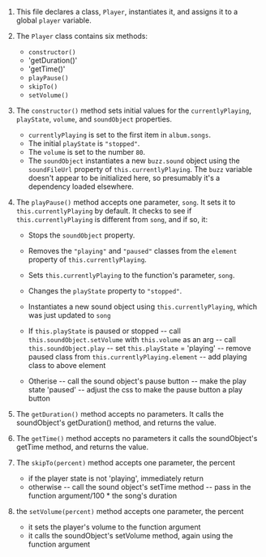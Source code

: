 1. This file declares a class, `Player`, instantiates it, and assigns it to a global `player` variable.

2. The `Player` class contains six methods:
    - `constructor()`
    - 'getDuration()'
    - 'getTime()'
    - `playPause()`
    - `skipTo()`
    - `setVolume()`

3. The `constructor()` method sets initial values for the `currentlyPlaying`, `playState`, `volume`, and `soundObject` properties.
    - `currentlyPlaying` is set to the first item in `album.songs`.
    -  The initial `playState` is `"stopped"`.
    -  The `volume` is set to the number `80`.
    -  The `soundObject` instantiates a new `buzz.sound` object using the `soundFileUrl` property of `this.currentlyPlaying`. The `buzz` variable doesn't appear to be initialized here, so presumably it's a dependency loaded elsewhere.

4. The `playPause()` method accepts one parameter, `song`. It sets it to `this.currentlyPlaying` by default. It checks to see if `this.currentlyPlaying` is different from `song`, and if so, it:
    - Stops the `soundObject` property.
    - Removes the `"playing"` and `"paused"` classes from the `element` property of `this.currentlyPlaying`.
    - Sets `this.currentlyPlaying` to the function's parameter, `song`.
    - Changes the `playState` property to `"stopped"`.
    - Instantiates a new sound object using `this.currentlyPlaying`, which was just updated to `song`

    - If `this.playState` is paused or stopped
        -- call `this.soundObject.setVolume` with `this.volume` as an arg
        -- call `this.soundObject.play`
        -- set `this.playState` = 'playing'
        -- remove paused class from `this.currentlyPlaying.element`
        -- add playing class to above element
    - Otherise
        -- call the sound object's pause button
        -- make the play state 'paused'
        -- adjust the css to make the pause button a play button

5. The `getDuration()` method accepts no parameters.
It calls the soundObject's getDuration() method, and returns the value.

6. The `getTime()` method accepts no parameters
it calls the soundObject's getTime method, and returns the value.

7. The `skipTo(percent)` method accepts one parameter, the percent
    - if the player state is not 'playing', immediately return
    - otherwise
        -- call the sound object's setTime method
        -- pass in the function argument/100 * the song's duration

8. the `setVolume(percent)` method accepts one parameter, the percent
    - it sets the player's volume to the function argument
    - it calls the soundObject's setVolume method, again using the function argument
